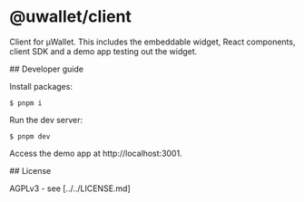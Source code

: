 # @uwallet/client

Client for µWallet. This includes the embeddable widget, React components, client SDK and a demo app testing out the widget.

## Developer guide

Install packages:

```shell
$ pnpm i
```

Run the dev server:

```shell
$ pnpm dev
```

Access the demo app at http://localhost:3001.

## License

AGPLv3 - see [../../LICENSE.md]
